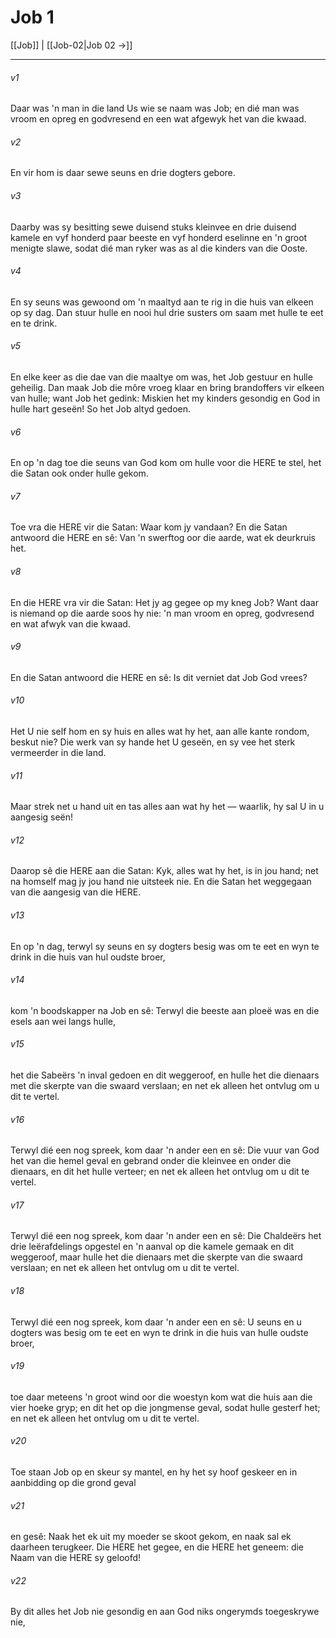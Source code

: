 # Job 1

[[Job]] | [[Job-02|Job 02 →]]
***

###### v1
Daar was 'n man in die land Us wie se naam was Job; en dié man was vroom en opreg en godvresend en een wat afgewyk het van die kwaad. 
###### v2
En vir hom is daar sewe seuns en drie dogters gebore. 
###### v3
Daarby was sy besitting sewe duisend stuks kleinvee en drie duisend kamele en vyf honderd paar beeste en vyf honderd eselinne en 'n groot menigte slawe, sodat dié man ryker was as al die kinders van die Ooste. 
###### v4
En sy seuns was gewoond om 'n maaltyd aan te rig in die huis van elkeen op sy dag. Dan stuur hulle en nooi hul drie susters om saam met hulle te eet en te drink. 
###### v5
En elke keer as die dae van die maaltye om was, het Job gestuur en hulle geheilig. Dan maak Job die môre vroeg klaar en bring brandoffers vir elkeen van hulle; want Job het gedink: Miskien het my kinders gesondig en God in hulle hart geseën! So het Job altyd gedoen. 
###### v6
En op 'n dag toe die seuns van God kom om hulle voor die HERE te stel, het die Satan ook onder hulle gekom. 
###### v7
Toe vra die HERE vir die Satan: Waar kom jy vandaan? En die Satan antwoord die HERE en sê: Van 'n swerftog oor die aarde, wat ek deurkruis het. 
###### v8
En die HERE vra vir die Satan: Het jy ag gegee op my kneg Job? Want daar is niemand op die aarde soos hy nie: 'n man vroom en opreg, godvresend en wat afwyk van die kwaad. 
###### v9
En die Satan antwoord die HERE en sê: Is dit verniet dat Job God vrees? 
###### v10
Het U nie self hom en sy huis en alles wat hy het, aan alle kante rondom, beskut nie? Die werk van sy hande het U geseën, en sy vee het sterk vermeerder in die land. 
###### v11
Maar strek net u hand uit en tas alles aan wat hy het — waarlik, hy sal U in u aangesig seën! 
###### v12
Daarop sê die HERE aan die Satan: Kyk, alles wat hy het, is in jou hand; net na homself mag jy jou hand nie uitsteek nie. En die Satan het weggegaan van die aangesig van die HERE. 
###### v13
En op 'n dag, terwyl sy seuns en sy dogters besig was om te eet en wyn te drink in die huis van hul oudste broer, 
###### v14
kom 'n boodskapper na Job en sê: Terwyl die beeste aan ploeë was en die esels aan wei langs hulle, 
###### v15
het die Sabeërs 'n inval gedoen en dit weggeroof, en hulle het die dienaars met die skerpte van die swaard verslaan; en net ek alleen het ontvlug om u dit te vertel. 
###### v16
Terwyl dié een nog spreek, kom daar 'n ander een en sê: Die vuur van God het van die hemel geval en gebrand onder die kleinvee en onder die dienaars, en dit het hulle verteer; en net ek alleen het ontvlug om u dit te vertel. 
###### v17
Terwyl dié een nog spreek, kom daar 'n ander een en sê: Die Chaldeërs het drie leërafdelings opgestel en 'n aanval op die kamele gemaak en dit weggeroof, maar hulle het die dienaars met die skerpte van die swaard verslaan; en net ek alleen het ontvlug om u dit te vertel. 
###### v18
Terwyl dié een nog spreek, kom daar 'n ander een en sê: U seuns en u dogters was besig om te eet en wyn te drink in die huis van hulle oudste broer, 
###### v19
toe daar meteens 'n groot wind oor die woestyn kom wat die huis aan die vier hoeke gryp; en dit het op die jongmense geval, sodat hulle gesterf het; en net ek alleen het ontvlug om u dit te vertel. 
###### v20
Toe staan Job op en skeur sy mantel, en hy het sy hoof geskeer en in aanbidding op die grond geval 
###### v21
en gesê: Naak het ek uit my moeder se skoot gekom, en naak sal ek daarheen terugkeer. Die HERE het gegee, en die HERE het geneem: die Naam van die HERE sy geloofd! 
###### v22
By dit alles het Job nie gesondig en aan God niks ongerymds toegeskrywe nie, 
